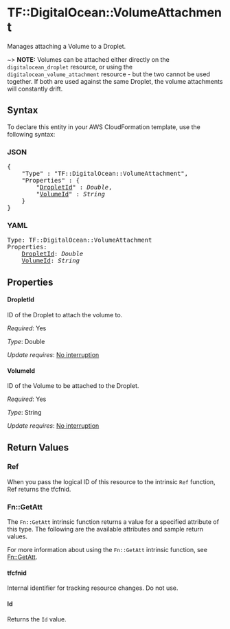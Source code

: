 # TF::DigitalOcean::VolumeAttachment

Manages attaching a Volume to a Droplet.

~> **NOTE:** Volumes can be attached either directly on the `digitalocean_droplet` resource, or using the `digitalocean_volume_attachment` resource - but the two cannot be used together. If both are used against the same Droplet, the volume attachments will constantly drift.

## Syntax

To declare this entity in your AWS CloudFormation template, use the following syntax:

### JSON

<pre>
{
    "Type" : "TF::DigitalOcean::VolumeAttachment",
    "Properties" : {
        "<a href="#dropletid" title="DropletId">DropletId</a>" : <i>Double</i>,
        "<a href="#volumeid" title="VolumeId">VolumeId</a>" : <i>String</i>
    }
}
</pre>

### YAML

<pre>
Type: TF::DigitalOcean::VolumeAttachment
Properties:
    <a href="#dropletid" title="DropletId">DropletId</a>: <i>Double</i>
    <a href="#volumeid" title="VolumeId">VolumeId</a>: <i>String</i>
</pre>

## Properties

#### DropletId

ID of the Droplet to attach the volume to.

_Required_: Yes

_Type_: Double

_Update requires_: [No interruption](https://docs.aws.amazon.com/AWSCloudFormation/latest/UserGuide/using-cfn-updating-stacks-update-behaviors.html#update-no-interrupt)

#### VolumeId

ID of the Volume to be attached to the Droplet.

_Required_: Yes

_Type_: String

_Update requires_: [No interruption](https://docs.aws.amazon.com/AWSCloudFormation/latest/UserGuide/using-cfn-updating-stacks-update-behaviors.html#update-no-interrupt)

## Return Values

### Ref

When you pass the logical ID of this resource to the intrinsic `Ref` function, Ref returns the tfcfnid.

### Fn::GetAtt

The `Fn::GetAtt` intrinsic function returns a value for a specified attribute of this type. The following are the available attributes and sample return values.

For more information about using the `Fn::GetAtt` intrinsic function, see [Fn::GetAtt](https://docs.aws.amazon.com/AWSCloudFormation/latest/UserGuide/intrinsic-function-reference-getatt.html).

#### tfcfnid

Internal identifier for tracking resource changes. Do not use.

#### Id

Returns the <code>Id</code> value.

